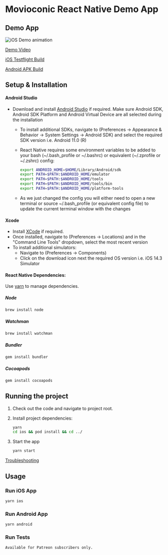 # Movioconic React Native Demo App
## Demo App
![iOS Demo animation](https://demopig.s3.amazonaws.com/Movioconic_Demo.gif)

[Demo Video](https://demopig.s3.amazonaws.com/Movioconic_Demo.mov)

[iOS Testflight Build](https://testflight.apple.com/join/vyyQTr9s)

[Android APK Build](https://demopig.s3.amazonaws.com/movioconic-app-release.apk)

## Setup & Installation

#### Android Studio

* Download and install [Android Studio](https://developer.android.com/studio/) if required. Make sure Android SDK, Android SDK Platform and Android Virtual Device are all selected during the installation
     * To install additional SDKs, navigate to (Preferences -> Appearance & Behavior -> System Settings -> Android SDK) and select the required SDK version i.e. Android 11.0 (R)

     * React Native requires some environment variables to be added to your bash (\~/.bash_profile or \~/.bashrc) or equivalent (~/.zprofile or ~/.zshrc) config:

        ```sh
        export ANDROID_HOME=$HOME/Library/Android/sdk
        export PATH=$PATH:$ANDROID_HOME/emulator
        export PATH=$PATH:$ANDROID_HOME/tools
        export PATH=$PATH:$ANDROID_HOME/tools/bin
        export PATH=$PATH:$ANDROID_HOME/platform-tools
        ```
     * As we just changed the config you will either need to open a new terminal or source ~/.bash_profile (or equivalent config file) to update the current terminal window with the changes

#### Xcode

* Install [XCode](https://itunes.apple.com/us/app/xcode/id497799835) if required.
* Once installed, navigate to (Preferences -> Locations) and in the "Command Line Tools" dropdown, select the most recent version
* To install additional simulators:
     * Navigate to (Preferences -> Components)
     * Click on the download icon next the required OS version i.e. iOS 14.3 Simulator

#### React Native Dependencies:

Use [yarn](https://yarnpkg.com/en/) to manage dependencies.

##### Node
```sh
brew install node
```
##### Watchman
```sh
brew install watchman
```

##### Bundler
```sh
gem install bundler
```

##### Cocoapods
```sh
gem install cocoapods
```

## Running the project

1. Check out the code and navigate to project root.

2. Install project dependencies:

    ```sh
    yarn
    cd ios && pod install && cd ../
    ```

3. Start the app

    ```sh
    yarn start
    ```

[Troubleshooting](https://reactnative.dev/docs/troubleshooting)

## Usage

### Run iOS App

```sh
yarn ios
```

### Run Android App

```sh
yarn android
```

### Run Tests

```sh
Available for Patreon subscribers only.
```

